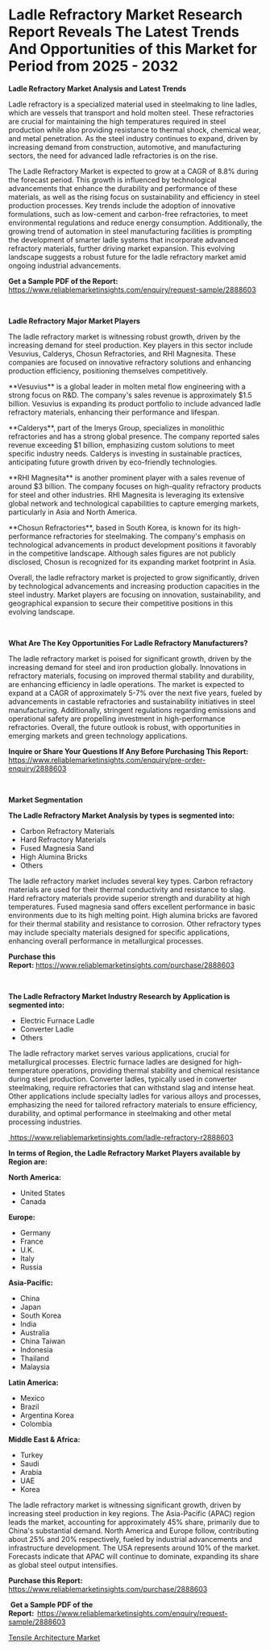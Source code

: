 <p><h1>Ladle Refractory Market Research Report Reveals The Latest Trends And Opportunities of this Market for Period from 2025 - 2032</h1></p><p><strong>Ladle Refractory Market Analysis and Latest Trends</strong></p>
<p><p>Ladle refractory is a specialized material used in steelmaking to line ladles, which are vessels that transport and hold molten steel. These refractories are crucial for maintaining the high temperatures required in steel production while also providing resistance to thermal shock, chemical wear, and metal penetration. As the steel industry continues to expand, driven by increasing demand from construction, automotive, and manufacturing sectors, the need for advanced ladle refractories is on the rise.</p><p>The Ladle Refractory Market is expected to grow at a CAGR of 8.8% during the forecast period. This growth is influenced by technological advancements that enhance the durability and performance of these materials, as well as the rising focus on sustainability and efficiency in steel production processes. Key trends include the adoption of innovative formulations, such as low-cement and carbon-free refractories, to meet environmental regulations and reduce energy consumption. Additionally, the growing trend of automation in steel manufacturing facilities is prompting the development of smarter ladle systems that incorporate advanced refractory materials, further driving market expansion. This evolving landscape suggests a robust future for the ladle refractory market amid ongoing industrial advancements.</p></p>
<p><strong>Get a Sample PDF of the Report:&nbsp;</strong> <a href="https://www.reliablemarketinsights.com/enquiry/request-sample/2888603?utm_campaign=2514&utm_medium=2&utm_source=Github&utm_content=ia&utm_term=14032025&utm_id=ladle-refractory">https://www.reliablemarketinsights.com/enquiry/request-sample/2888603</a></p>
<p>&nbsp;</p>
<p><strong>Ladle Refractory Major Market Players</strong></p>
<p><p>The ladle refractory market is witnessing robust growth, driven by the increasing demand for steel production. Key players in this sector include Vesuvius, Calderys, Chosun Refractories, and RHI Magnesita. These companies are focused on innovative refractory solutions and enhancing production efficiency, positioning themselves competitively.</p><p>**Vesuvius** is a global leader in molten metal flow engineering with a strong focus on R&D. The company's sales revenue is approximately $1.5 billion. Vesuvius is expanding its product portfolio to include advanced ladle refractory materials, enhancing their performance and lifespan.</p><p>**Calderys**, part of the Imerys Group, specializes in monolithic refractories and has a strong global presence. The company reported sales revenue exceeding $1 billion, emphasizing custom solutions to meet specific industry needs. Calderys is investing in sustainable practices, anticipating future growth driven by eco-friendly technologies.</p><p>**RHI Magnesita** is another prominent player with a sales revenue of around $3 billion. The company focuses on high-quality refractory products for steel and other industries. RHI Magnesita is leveraging its extensive global network and technological capabilities to capture emerging markets, particularly in Asia and North America.</p><p>**Chosun Refractories**, based in South Korea, is known for its high-performance refractories for steelmaking. The company's emphasis on technological advancements in product development positions it favorably in the competitive landscape. Although sales figures are not publicly disclosed, Chosun is recognized for its expanding market footprint in Asia.</p><p>Overall, the ladle refractory market is projected to grow significantly, driven by technological advancements and increasing production capacities in the steel industry. Market players are focusing on innovation, sustainability, and geographical expansion to secure their competitive positions in this evolving landscape.</p></p>
<p>&nbsp;</p>
<p><strong>What Are The Key Opportunities For Ladle Refractory Manufacturers?</strong></p>
<p><p>The ladle refractory market is poised for significant growth, driven by the increasing demand for steel and iron production globally. Innovations in refractory materials, focusing on improved thermal stability and durability, are enhancing efficiency in ladle operations. The market is expected to expand at a CAGR of approximately 5-7% over the next five years, fueled by advancements in castable refractories and sustainability initiatives in steel manufacturing. Additionally, stringent regulations regarding emissions and operational safety are propelling investment in high-performance refractories. Overall, the future outlook is robust, with opportunities in emerging markets and green technology applications.</p></p>
<p><strong>Inquire or Share Your Questions If Any Before Purchasing This Report:</strong> <a href="https://www.reliablemarketinsights.com/enquiry/pre-order-enquiry/2888603?utm_campaign=2514&utm_medium=2&utm_source=Github&utm_content=ia&utm_term=14032025&utm_id=ladle-refractory">https://www.reliablemarketinsights.com/enquiry/pre-order-enquiry/2888603</a></p>
<p>&nbsp;</p>
<p><strong>Market Segmentation</strong></p>
<p><strong>The Ladle Refractory Market Analysis by types is segmented into:</strong></p>
<p><ul><li>Carbon Refractory Materials</li><li>Hard Refractory Materials</li><li>Fused Magnesia Sand</li><li>High Alumina Bricks</li><li>Others</li></ul></p>
<p><p>The ladle refractory market includes several key types. Carbon refractory materials are used for their thermal conductivity and resistance to slag. Hard refractory materials provide superior strength and durability at high temperatures. Fused magnesia sand offers excellent performance in basic environments due to its high melting point. High alumina bricks are favored for their thermal stability and resistance to corrosion. Other refractory types may include specialty materials designed for specific applications, enhancing overall performance in metallurgical processes.</p></p>
<p><strong>Purchase this Report:&nbsp;</strong><a href="https://www.reliablemarketinsights.com/purchase/2888603?utm_campaign=2514&utm_medium=2&utm_source=Github&utm_content=ia&utm_term=14032025&utm_id=ladle-refractory">https://www.reliablemarketinsights.com/purchase/2888603</a></p>
<p>&nbsp;</p>
<p><strong>The Ladle Refractory Market Industry Research by Application is segmented into:</strong></p>
<p><ul><li>Electric Furnace Ladle</li><li>Converter Ladle</li><li>Others</li></ul></p>
<p><p>The ladle refractory market serves various applications, crucial for metallurgical processes. Electric furnace ladles are designed for high-temperature operations, providing thermal stability and chemical resistance during steel production. Converter ladles, typically used in converter steelmaking, require refractories that can withstand slag and intense heat. Other applications include specialty ladles for various alloys and processes, emphasizing the need for tailored refractory materials to ensure efficiency, durability, and optimal performance in steelmaking and other metal processing industries.</p></p>
<p><a href="https://www.reliablemarketinsights.com/ladle-refractory-r2888603?utm_campaign=2514&utm_medium=2&utm_source=Github&utm_content=ia&utm_term=14032025&utm_id=ladle-refractory">&nbsp;https://www.reliablemarketinsights.com/ladle-refractory-r2888603</a></p>
<p><strong>In terms of Region, the Ladle Refractory Market Players available by Region are:</strong></p>
<p>
    <p> <strong> North America: </strong>
        <ul>
            <li>United States</li>
            <li>Canada</li>
        </ul>
        </p> 
    <p> <strong> Europe: </strong>
        <ul>
            <li>Germany</li>
            <li>France</li>
            <li>U.K.</li>
            <li>Italy</li>
            <li>Russia</li>
        </ul>
        </p> 
    <p> <strong> Asia-Pacific: </strong>
        <ul>
            <li>China</li>
            <li>Japan</li>
            <li>South Korea</li>
            <li>India</li>
            <li>Australia</li>
            <li>China Taiwan</li>
            <li>Indonesia</li>
            <li>Thailand</li>
            <li>Malaysia</li>
        </ul>
        </p> 
    <p> <strong> Latin America: </strong>
        <ul>
            <li>Mexico</li>
            <li>Brazil</li>
            <li>Argentina Korea</li>
            <li>Colombia</li>
        </ul>
        </p> 
    <p> <strong> Middle East & Africa: </strong>
        <ul>
            <li>Turkey</li>
            <li>Saudi</li>
            <li>Arabia</li>
            <li>UAE</li>
            <li>Korea</li>
        </ul>
    </p>
    </p>
<p><p>The ladle refractory market is witnessing significant growth, driven by increasing steel production in key regions. The Asia-Pacific (APAC) region leads the market, accounting for approximately 45% share, primarily due to China's substantial demand. North America and Europe follow, contributing about 25% and 20% respectively, fueled by industrial advancements and infrastructure development. The USA represents around 10% of the market. Forecasts indicate that APAC will continue to dominate, expanding its share as global steel output intensifies.</p></p>
<p><strong>Purchase this Report: </strong><a href="https://www.reliablemarketinsights.com/purchase/2888603?utm_campaign=2514&utm_medium=2&utm_source=Github&utm_content=ia&utm_term=14032025&utm_id=ladle-refractory">https://www.reliablemarketinsights.com/purchase/2888603</a></p>
<p>&nbsp;<strong>Get a Sample PDF of the Report:&nbsp;&nbsp;</strong><a href="https://www.reliablemarketinsights.com/enquiry/request-sample/2888603?utm_campaign=2514&utm_medium=2&utm_source=Github&utm_content=ia&utm_term=14032025&utm_id=ladle-refractory">https://www.reliablemarketinsights.com/enquiry/request-sample/2888603</a></p>
<p><strong></strong></p>
<p><p><a href="https://github.com/manesros8/Market-Research-Report-List-1/blob/main/tensile-architecture-market.md?utm_campaign=2514&utm_medium=2&utm_source=Github&utm_content=ia&utm_term=14032025&utm_id=ladle-refractory">Tensile Architecture Market</a></p></p>